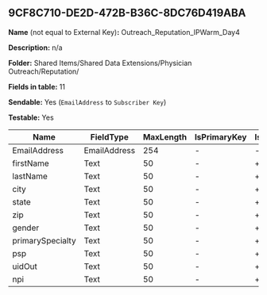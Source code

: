 ## 9CF8C710-DE2D-472B-B36C-8DC76D419ABA

**Name** (not equal to External Key)**:** Outreach_Reputation_IPWarm_Day4

**Description:** n/a

**Folder:** Shared Items/Shared Data Extensions/Physician Outreach/Reputation/

**Fields in table:** 11

**Sendable:** Yes (`EmailAddress` to `Subscriber Key`)

**Testable:** Yes

| Name | FieldType | MaxLength | IsPrimaryKey | IsNullable | DefaultValue |
| --- | --- | --- | --- | --- | --- |
| EmailAddress | EmailAddress | 254 | - | - |  |
| firstName | Text | 50 | - | + |  |
| lastName | Text | 50 | - | + |  |
| city | Text | 50 | - | + |  |
| state | Text | 50 | - | + |  |
| zip | Text | 50 | - | + |  |
| gender | Text | 50 | - | + |  |
| primarySpecialty | Text | 50 | - | + |  |
| psp | Text | 50 | - | + |  |
| uidOut | Text | 50 | - | + |  |
| npi | Text | 50 | - | + |  |
